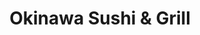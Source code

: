 ---
layout: place
title: "Okinawa Sushi & Grill"
permalink: /new-jersey/hoboken/okinawa-sushi-grill.html
stateAbbr: NJ
stateName: New Jersey
cityName: Hoboken
seo:
  name: "Okinawa Sushi & Grill"
  type: Restaurant
  links: http://okinawahoboken.com/
description: "Casual, contemporary eatery for specialty sushi rolls as well as Japanese, Thai & Chinese dishes. Okinawa Sushi & Grill serves delicious sushi in Hoboken, New Jersey. Try fresh Japanese dishes for a great dining experience. Available for takeout, delivery, lunch, and dinner."
place_id: ChIJ-98Dk1tXwokRf5MAEqU_OW0
photos:
  - name: >-
      places/ChIJ-98Dk1tXwokRf5MAEqU_OW0/photos/AeeoHcIA8j4pPFNT1SB5DA-8Fj0rKOWsDXm2QohXCEnHSY8UBWRxjtmXikTk6ynFLWSYeQYLyVIiJnJj7mnQfY0GYEUAB5YyKjjQR-RgFUzeLF1pv2ChfYuK2HdMTMqucQe1aSAy1aPy4cduAmRC8dHF6i-pfpGeUBvZsARZ_2sj3Mu_fXTwDMypuEAKqbB4RUCLlEFYu1jN8r5cY_uZioMZdxiKak7_Q06brEpqLt-jTHgYsCrsNTR7pRQenSUhYUaB_KjG3rA4WV1Son4El9qsCCLb3NoLEd1Oz5uWQINA4xWoiQ
    widthPx: 1152
    heightPx: 1536
    authorAttributions:
      - displayName: Okinawa Sushi & Grill
        uri: https://maps.google.com/maps/contrib/106988522959809342257
        photoUri: >-
          https://lh3.googleusercontent.com/a-/ALV-UjU9tdBQN1UbEtXnk1brAfT19DjIyr__a3ZUR-JWoskyqy-dokwh=s100-p-k-no-mo
    flagContentUri: >-
      https://www.google.com/local/imagery/report/?cb_client=maps_api_places.places_api&image_key=!1e10!2sAF1QipNpDKCYBb52j-zmMVoyYqQcOi0cLXge2KH8TISL&hl=en-US
    googleMapsUri: >-
      https://www.google.com/maps/place//data=!3m4!1e2!3m2!1sAF1QipNpDKCYBb52j-zmMVoyYqQcOi0cLXge2KH8TISL!2e10!4m2!3m1!1s0x89c2575b9303dffb:0x6d393fa51200937f
  - name: >-
      places/ChIJ-98Dk1tXwokRf5MAEqU_OW0/photos/AeeoHcKCPFhqJiNhq3k-YagVDYVtq29gYK2CGdDXvZHDkAnDlzGeS1XXnuszPbGSk3PVZ8zThc8kUriS0NHRHQvBotmP0ljik_VzafuIa7F4YGPv2tOgEHU5P_V2jYBkpvPULOM3S6zuCCbx61YMxfGghUe0zyaprjK7ez_X83mEF9gVRtYPySGGYZ_jEbzZRmGLUT8BRFWxUfDOJwQ_xzmuDnUVxAQtYCyZisu12jgwx4pDOMRRopkVb0XoQhEul0n0fFXPktbi-nI_stcxkIoy30uHsw4w6t9MrTEdzFZLEzlTEQ
    widthPx: 4032
    heightPx: 3024
    authorAttributions:
      - displayName: Okinawa Sushi & Grill
        uri: https://maps.google.com/maps/contrib/106988522959809342257
        photoUri: >-
          https://lh3.googleusercontent.com/a-/ALV-UjU9tdBQN1UbEtXnk1brAfT19DjIyr__a3ZUR-JWoskyqy-dokwh=s100-p-k-no-mo
    flagContentUri: >-
      https://www.google.com/local/imagery/report/?cb_client=maps_api_places.places_api&image_key=!1e10!2sAF1QipN63PU_pvZReowdpTs2h_i9QFDp30Qky3bO4NPw&hl=en-US
    googleMapsUri: >-
      https://www.google.com/maps/place//data=!3m4!1e2!3m2!1sAF1QipN63PU_pvZReowdpTs2h_i9QFDp30Qky3bO4NPw!2e10!4m2!3m1!1s0x89c2575b9303dffb:0x6d393fa51200937f
  - name: >-
      places/ChIJ-98Dk1tXwokRf5MAEqU_OW0/photos/AeeoHcKml9jWMHcSvMWJvi1g8BouaD-ysbrOXRbUCFuEzpoeIPmY0JyxBFmt7UvuWqqArQ91BXiKQvEW9XVBuRKGmko8If0NNTZYYfYw32XrXFBbTuSI33z0O-OxnrHxX8Oqb91Q3enT4cYnsT8_d_L-fWpWoCUcFDux_PWF03ouFdx6nGH2mKi7DpLEIuRrsWeOWtBIdvciYwTt-Yx7lHSNIPDaOcbaIQEgHGJxGMrdWQyCREmWQPiLQpQkLWkLsPWDEV8i1PjUcLUB9cmIKby9vZBvUUs1NCUrd00pS1cDzC80KQ
    widthPx: 960
    heightPx: 541
    authorAttributions:
      - displayName: Okinawa Sushi & Grill
        uri: https://maps.google.com/maps/contrib/106988522959809342257
        photoUri: >-
          https://lh3.googleusercontent.com/a-/ALV-UjU9tdBQN1UbEtXnk1brAfT19DjIyr__a3ZUR-JWoskyqy-dokwh=s100-p-k-no-mo
    flagContentUri: >-
      https://www.google.com/local/imagery/report/?cb_client=maps_api_places.places_api&image_key=!1e10!2sAF1QipNlhNmsVaOlQ0UP_a6pXlSGIR5bccWo4rOhnAzT&hl=en-US
    googleMapsUri: >-
      https://www.google.com/maps/place//data=!3m4!1e2!3m2!1sAF1QipNlhNmsVaOlQ0UP_a6pXlSGIR5bccWo4rOhnAzT!2e10!4m2!3m1!1s0x89c2575b9303dffb:0x6d393fa51200937f
  - name: >-
      places/ChIJ-98Dk1tXwokRf5MAEqU_OW0/photos/AeeoHcIimVQTW7nnsf1k8AjEvE_l8MFBwIuGRBQZX8fARjfZ-18i1PGtGJhXak6s8dofl09WrDKP63xFBUzmSXkO0Mx9R0J_USQ0ZerHgQKE3AlXTSwNkTgnTS7rPYrtodgDKoxX4aybJpVj3hl_enD6ojHv6zhof7MHWN0Zu-6ivoRsXvVpiNM1rCaG7t4XBrDxjL-q9hfW4MV_q_ZwlvCdtqyzb6Xq2hOGuof-HyX3NC-B6XhZcOKp92_6o2OYuPwGD0Vp4cAD2CQllHG25kVRwFs4U-_jpDt8VoWLlXUVkTvqEcCtleUSL28FXxBlTO9KYOYcgNM50U1qBzfAq2KaKiv205vxo16LIYWmkpRq8TZcQedJc5Cgnldd8QOX8_9SiB8_HQ5a7ule14S5WLQxvFY8alALnnKgRv3wg1aGLbY4iMpb
    widthPx: 4030
    heightPx: 2868
    authorAttributions:
      - displayName: Mina Farag
        uri: https://maps.google.com/maps/contrib/113477912574613727649
        photoUri: >-
          https://lh3.googleusercontent.com/a-/ALV-UjW4p_IChH8sgHY5c1obC9jFoh9xF5iKf00bJZawKBHIro8USTirjw=s100-p-k-no-mo
    flagContentUri: >-
      https://www.google.com/local/imagery/report/?cb_client=maps_api_places.places_api&image_key=!1e10!2sCIHM0ogKEICAgIDJmbuU3gE&hl=en-US
    googleMapsUri: >-
      https://www.google.com/maps/place//data=!3m4!1e2!3m2!1sCIHM0ogKEICAgIDJmbuU3gE!2e10!4m2!3m1!1s0x89c2575b9303dffb:0x6d393fa51200937f
  - name: >-
      places/ChIJ-98Dk1tXwokRf5MAEqU_OW0/photos/AeeoHcJ6tHLLebEBZP1ZioNy04120RC_E35s6Ir5KGy6h5ldN8SKsH6IwlgOeu4zcKz3S2bW2WLwNxko2KDel0Q6zCVmHAr_tyVcJXF7fIH8APWRyHpUJJIUrQ4c4wkgncPrri2pjhi9CoIaSTXhuK2D_afUp6K7nOpPwA9acrNzQC1TKxXSBj6Af2olmEkNPzjaze4avI1iFSwikE6YCnHkSrt47JWtrme_eojc3_Gy8-mm3zGqyLmP-G9pKg3Os7GQ1rlmuZ99u2qKrcbvF9NbZjIMN1Rv72tl_U0Io0kT8k-TthStHsHlnqjIRb2JoydJcF043gKAj_8lrnGtdjI4sXF4V_JhXzQHcmDGi7W8Gf4ikm-NMKGY1Gm0LwGhhZuamqAv7agTqGggsTpHkq3ZUV7cjTVBc6v-f-8B9n6lOHs-Eg
    widthPx: 1122
    heightPx: 927
    authorAttributions:
      - displayName: Daniel La Rosa
        uri: https://maps.google.com/maps/contrib/100085073599121798748
        photoUri: >-
          https://lh3.googleusercontent.com/a-/ALV-UjUJqcDUbFKTONPIKizyy4IhOilTiNPb0IJtLnylHcP_0SsJrCvm=s100-p-k-no-mo
    flagContentUri: >-
      https://www.google.com/local/imagery/report/?cb_client=maps_api_places.places_api&image_key=!1e10!2sCIHM0ogKEICAgIDfrqeLbQ&hl=en-US
    googleMapsUri: >-
      https://www.google.com/maps/place//data=!3m4!1e2!3m2!1sCIHM0ogKEICAgIDfrqeLbQ!2e10!4m2!3m1!1s0x89c2575b9303dffb:0x6d393fa51200937f
  - name: >-
      places/ChIJ-98Dk1tXwokRf5MAEqU_OW0/photos/AeeoHcI4lp9GnXZ4hZ1E6eSDoPqroH5WNrnHScVhLPBmNKtO-gCtJcH85W0ZYw57tCJ2tfeqlpcVyV9bWfYbfL297JPe6hFmAkqeD_INmNzJrxDfN3tHo-N68m389qIO7XxywVcaHTaJyUYrq209o3uTx_eqJpuf2LEUo5T1wMcZKLjsCBVXVl33Uo7-a_3S4mVLGhhxnPTS73DXtwpCSfrmyexlfH5OHliqHY36IBMWUUS0cqTCyerIzcb0PAGSSoE4zQCEpNH9jtQFTZXinphlKAsAL-hxj9F9WINraqtsiq91zjw1WPQTbpBMfhjIsdjBP-H9FERVOGpdG2NigIffzkQPbqetT-0vb3LtGT3ZUcTZsM-IpbJn_FKvapjlPCOpWd5PxyzXB-p4Ehl8msCIXaVUCwKXAIv-N6oPF6MiqeZWjIIV
    widthPx: 2252
    heightPx: 4000
    authorAttributions:
      - displayName: Luca De Simone
        uri: https://maps.google.com/maps/contrib/113567037528790477073
        photoUri: >-
          https://lh3.googleusercontent.com/a-/ALV-UjXP0NUjUDxFQiIvEelYWtdX0gzZ-OSEm2UxLRaX3cZ6gts-a7sD=s100-p-k-no-mo
    flagContentUri: >-
      https://www.google.com/local/imagery/report/?cb_client=maps_api_places.places_api&image_key=!1e10!2sCIHM0ogKEICAgICn-LuKjgE&hl=en-US
    googleMapsUri: >-
      https://www.google.com/maps/place//data=!3m4!1e2!3m2!1sCIHM0ogKEICAgICn-LuKjgE!2e10!4m2!3m1!1s0x89c2575b9303dffb:0x6d393fa51200937f
  - name: >-
      places/ChIJ-98Dk1tXwokRf5MAEqU_OW0/photos/AeeoHcLxeGGxB9tEGV8eNcgxXZr7ffakLIvcnrRn1-wG6fC3coSCtfbwuoYU6L4fKx_yDw1rJliOHmgqwTdoS6kb9_AF0Bg7WTe5vSsEZzKATavmrVr6mA2SCwDeY56nhbTtA6vzfkSmj7TvRqnAQlVVlWqAXMkM6a8n1cQz7_qgjSUysRUiP2HY4rSNG6stB3AUUvUiJaTy7UJZCHgHaxaIdhT7Vk6sa_GtULF2VHPGguGLjP3SfoarUf3eDDk6vLtieJs2mMXngdVr_1cZpm7IpB0v6q2nK7uIAKsOHp1NepKAVHtXKrlESWu7lNYESDwZUUD5HKKyD4svbx6wW6ge-ffUTiodqDOaMni7Nl4v0Ae2CxjufDawRzKyqnlpW1Br-fheEKabLD0-DoBzyVGeQoUL_NmYg3rh0I1y6eIxunN-Sayt
    widthPx: 4800
    heightPx: 3600
    authorAttributions:
      - displayName: Maryada Dutt
        uri: https://maps.google.com/maps/contrib/111684393399286729588
        photoUri: >-
          https://lh3.googleusercontent.com/a/ACg8ocLwYSKV8PSyq0tEzsGYFdXhvSwU8mrM0NwJxXU5DbukS_pfzg=s100-p-k-no-mo
    flagContentUri: >-
      https://www.google.com/local/imagery/report/?cb_client=maps_api_places.places_api&image_key=!1e10!2sCIHM0ogKEICAgICrwafEggE&hl=en-US
    googleMapsUri: >-
      https://www.google.com/maps/place//data=!3m4!1e2!3m2!1sCIHM0ogKEICAgICrwafEggE!2e10!4m2!3m1!1s0x89c2575b9303dffb:0x6d393fa51200937f
  - name: >-
      places/ChIJ-98Dk1tXwokRf5MAEqU_OW0/photos/AeeoHcJfM-SCVjIEONTh1jLxKIfsiU-zi8249s1qQ5Gr_qWuxcLIvZjx6Ks4u8f-6qK3bJXqPCs9NfpuknXkMDCt6_Rr4HHAcpgtMdb81jPw1Pdb9h121v7cCX60VPkDR4z4sHmRvAHKPewZrykqCcU_ZUoWCYTbMun4dvyunQ3qSPC0JdLy35LBSBrVnV8dannewi8ApLiNesDFKdBdMasOX_lR9Y6UOhViS4rZ0nqvYQRdcj2-YD_cGfB1jEwL4_YEsHWIWcJ5uzUGh3lhN4Aq_2r1b5ZSLe9Ddqey1L_-QKSarZCw8FwG-QexFKUjf_82kAC6bYGwLEpzstkEJee64Nk8-bXqYcG58OA_YETOlVGU9dOtCu3nQZydBxhNpNhxEEphatXR5J8IUynSwjdrDAdngQQyp8uRJNcATk-qXM9K4Q
    widthPx: 3264
    heightPx: 1472
    authorAttributions:
      - displayName: T K
        uri: https://maps.google.com/maps/contrib/100665887197907922739
        photoUri: >-
          https://lh3.googleusercontent.com/a/ACg8ocI4OIzB1uRo39gXTJIqEv-CYcghp4MKzqd3ufAes3eKq5en=s100-p-k-no-mo
    flagContentUri: >-
      https://www.google.com/local/imagery/report/?cb_client=maps_api_places.places_api&image_key=!1e10!2sCIHM0ogKEICAgICn5oG3Pw&hl=en-US
    googleMapsUri: >-
      https://www.google.com/maps/place//data=!3m4!1e2!3m2!1sCIHM0ogKEICAgICn5oG3Pw!2e10!4m2!3m1!1s0x89c2575b9303dffb:0x6d393fa51200937f
  - name: >-
      places/ChIJ-98Dk1tXwokRf5MAEqU_OW0/photos/AeeoHcKoCyx2wVp-7kudxh4zSKbjAP1NQgmkiqLuNKg92jysV1yEATJHV-Zzc_96-DgI_xtUFkwUzpY8Kmd5swVBVz7BoPsyiL9_IK0INAYlMmA46Q-O8jyrqzsYEsXoWoviyni8hUu3F9JyyIOfvvFGQsygfR7q5RJjFXI43TKVOkVA0gvALSmJ5qYOC2cXuXv8S40Ww_N-JpbOBy1lXuwZLfdE5LbQBt2FVtdxI-gu6sj48BGoyZNnYdzTL8tZ0UZCq5z7FTjKrq2j1On96zv4pDUhmq_ensDEqFabq-xt_DV323A46KnOEhVUemXv5fYDacm0hgjdBH2DdpmJyrJeWtxIziYlBLBcveafBBcUVwOdTDo2033KURpz3FA-bmfuJ5fWy1-pKmqC6fYiacQvAifi_BV9FtolLuclcK_ZvTvx36k
    widthPx: 2264
    heightPx: 3521
    authorAttributions:
      - displayName: Benjamin Lamac
        uri: https://maps.google.com/maps/contrib/109519331552379908084
        photoUri: >-
          https://lh3.googleusercontent.com/a/ACg8ocIMifH8qmh0C998g8v44_rvBKj1x2GBMoCcSl7N20FJ1qWu2Q=s100-p-k-no-mo
    flagContentUri: >-
      https://www.google.com/local/imagery/report/?cb_client=maps_api_places.places_api&image_key=!1e10!2sCIHM0ogKEICAgICjorOj6gE&hl=en-US
    googleMapsUri: >-
      https://www.google.com/maps/place//data=!3m4!1e2!3m2!1sCIHM0ogKEICAgICjorOj6gE!2e10!4m2!3m1!1s0x89c2575b9303dffb:0x6d393fa51200937f
  - name: >-
      places/ChIJ-98Dk1tXwokRf5MAEqU_OW0/photos/AeeoHcJReRU9TYn_ha7nSCI_tW63ltLDcEqrHgh0qMg9orV9DK-7bGmolx6k2wvvxY2LOw56MWVuLG9weQbchnMsueTXIRq7Af41k0w1JBEb5LdEF6298E4j0A2VnrHihPRYWZgqn_xt76sinA1EiX97mELeyvqtl0wWCBHDIiDASPUi6zF5jG8PhnNOyp4C5UWyljTuq9fWsNIGd2sJAzO13Pe4eEDxsHucwkCcF2KSOBIvqzTajyr3f37sy1iAF1TQyceAowCaJlyHInkWJFkMC3kcYD1ILdH8xsr78s_5ODYOQU6WUf6pinsG_yGWra1egcnG3jWqXKYzRJo_GO3MCe7_MSXJeINFRcG4h5kCbAdw-CHZ7XFQMr40MWS-52XpR_qFtpBThU9krq4h5LCawvL_1cdpaPR2lcFGQTL9E9W-pM8Q
    widthPx: 3648
    heightPx: 2736
    authorAttributions:
      - displayName: Kya Kaise
        uri: https://maps.google.com/maps/contrib/100802333237086440524
        photoUri: >-
          https://lh3.googleusercontent.com/a-/ALV-UjVzn82BAtq8dYePyOL7IrzAqyry4EDjX7HGtAJSTpJtvzTEDzc8=s100-p-k-no-mo
    flagContentUri: >-
      https://www.google.com/local/imagery/report/?cb_client=maps_api_places.places_api&image_key=!1e10!2sCIHM0ogKEICAgICu6Z2ZvAE&hl=en-US
    googleMapsUri: >-
      https://www.google.com/maps/place//data=!3m4!1e2!3m2!1sCIHM0ogKEICAgICu6Z2ZvAE!2e10!4m2!3m1!1s0x89c2575b9303dffb:0x6d393fa51200937f
address: 400 Newark St., Hoboken, NJ 07030, USA
street: 400 Newark St.
city: Hoboken
state: NJ
zip: '07030'
country: USA
neighborhood: null
latitude: '40.737540'
longitude: '-74.036910'
accessibility_options: null
business_status: OPERATIONAL
name: Okinawa Sushi & Grill
google_maps_links:
  directionsUri: >-
    https://www.google.com/maps/dir//''/data=!4m7!4m6!1m1!4e2!1m2!1m1!1s0x89c2575b9303dffb:0x6d393fa51200937f!3e0
  placeUri: https://maps.google.com/?cid=7870391802010833791
  writeAReviewUri: >-
    https://www.google.com/maps/place//data=!4m3!3m2!1s0x89c2575b9303dffb:0x6d393fa51200937f!12e1
  reviewsUri: >-
    https://www.google.com/maps/place//data=!4m4!3m3!1s0x89c2575b9303dffb:0x6d393fa51200937f!9m1!1b1
  photosUri: >-
    https://www.google.com/maps/place//data=!4m3!3m2!1s0x89c2575b9303dffb:0x6d393fa51200937f!10e5
primary_type: Japanese Restaurant
opening_hours:
  regular: null
  current: null
secondary_opening_hours:
  regular:
    weekdayDescriptions: null
    type: null
  current:
    weekdayDescriptions: null
    type: null
phone: (201) 222-0298
price_level: PRICE_LEVEL_MODERATE
price_range: null
rating: '4.1'
rating_count: 365
website: http://okinawahoboken.com/
reviews:
  - name: >-
      places/ChIJ-98Dk1tXwokRf5MAEqU_OW0/reviews/ChdDSUhNMG9nS0VJQ0FnSUNuLUx1S3RnRRAB
    relativePublishTimeDescription: 6 months ago
    rating: 5
    text:
      text: >-
        A pleasant surprise.

        Small sushi place in a Plaza in Hoboke, where with a little luck you can
        find parking.

        Good service, good food, fair prices.

        Above average sushi, away from the crowd of Washington street.
      languageCode: en
    originalText:
      text: >-
        A pleasant surprise.

        Small sushi place in a Plaza in Hoboke, where with a little luck you can
        find parking.

        Good service, good food, fair prices.

        Above average sushi, away from the crowd of Washington street.
      languageCode: en
    authorAttribution:
      displayName: Luca De Simone
      uri: https://www.google.com/maps/contrib/113567037528790477073/reviews
      photoUri: >-
        https://lh3.googleusercontent.com/a-/ALV-UjXP0NUjUDxFQiIvEelYWtdX0gzZ-OSEm2UxLRaX3cZ6gts-a7sD=s128-c0x00000000-cc-rp-mo-ba6
    publishTime: '2024-09-22T18:18:33.608103Z'
    flagContentUri: >-
      https://www.google.com/local/review/rap/report?postId=ChdDSUhNMG9nS0VJQ0FnSUNuLUx1S3RnRRAB&d=17924085&t=1
    googleMapsUri: >-
      https://www.google.com/maps/reviews/data=!4m6!14m5!1m4!2m3!1sChdDSUhNMG9nS0VJQ0FnSUNuLUx1S3RnRRAB!2m1!1s0x89c2575b9303dffb:0x6d393fa51200937f
  - name: >-
      places/ChIJ-98Dk1tXwokRf5MAEqU_OW0/reviews/ChZDSUhNMG9nS0VJQ0FnSUN2M3NlMWJnEAE
    relativePublishTimeDescription: 4 months ago
    rating: 5
    text:
      text: >-
        The food was excellent. I had some sushi & my friend had the chicken
        teriyaki. For appetizer we had vegetable dumplings. We shared some mochi
        for desert. Staff were friendly. Some parking is available which is
        great considering it's Hoboken. It's pretty easy to spot it as it is in
        a strip mall almost at the end.
      languageCode: en
    originalText:
      text: >-
        The food was excellent. I had some sushi & my friend had the chicken
        teriyaki. For appetizer we had vegetable dumplings. We shared some mochi
        for desert. Staff were friendly. Some parking is available which is
        great considering it's Hoboken. It's pretty easy to spot it as it is in
        a strip mall almost at the end.
      languageCode: en
    authorAttribution:
      displayName: Guy Z
      uri: https://www.google.com/maps/contrib/102413242899407823889/reviews
      photoUri: >-
        https://lh3.googleusercontent.com/a-/ALV-UjV-EfsTv1JhJQQGB4ssrX91AcshwfZXW89Kn9jMMGdZWWWUE12rTQ=s128-c0x00000000-cc-rp-mo-ba6
    publishTime: '2024-12-11T11:17:03.518462Z'
    flagContentUri: >-
      https://www.google.com/local/review/rap/report?postId=ChZDSUhNMG9nS0VJQ0FnSUN2M3NlMWJnEAE&d=17924085&t=1
    googleMapsUri: >-
      https://www.google.com/maps/reviews/data=!4m6!14m5!1m4!2m3!1sChZDSUhNMG9nS0VJQ0FnSUN2M3NlMWJnEAE!2m1!1s0x89c2575b9303dffb:0x6d393fa51200937f
  - name: >-
      places/ChIJ-98Dk1tXwokRf5MAEqU_OW0/reviews/ChdDSUhNMG9nS0VJQ0FnSURfNF9MSWdBRRAB
    relativePublishTimeDescription: 2 months ago
    rating: 5
    text:
      text: >-
        My go to sushi spot in Hoboken! Love this place! The food is amazing,
        especially the Tuna Pizza! The atmosphere is calm and welcoming. The
        prices are pretty good, considering the area. There’s always seating
        available, which is much appreciated. Also, they have open cork, which
        is great!
      languageCode: en
    originalText:
      text: >-
        My go to sushi spot in Hoboken! Love this place! The food is amazing,
        especially the Tuna Pizza! The atmosphere is calm and welcoming. The
        prices are pretty good, considering the area. There’s always seating
        available, which is much appreciated. Also, they have open cork, which
        is great!
      languageCode: en
    authorAttribution:
      displayName: Tomas Pollak
      uri: https://www.google.com/maps/contrib/113721069528625783638/reviews
      photoUri: >-
        https://lh3.googleusercontent.com/a-/ALV-UjXT2niDDUWhn1mXBQR7UKuMAgdAPoxsUq079rM_H2wE7ApuPEP1=s128-c0x00000000-cc-rp-mo-ba2
    publishTime: '2025-01-28T02:54:58.831045Z'
    flagContentUri: >-
      https://www.google.com/local/review/rap/report?postId=ChdDSUhNMG9nS0VJQ0FnSURfNF9MSWdBRRAB&d=17924085&t=1
    googleMapsUri: >-
      https://www.google.com/maps/reviews/data=!4m6!14m5!1m4!2m3!1sChdDSUhNMG9nS0VJQ0FnSURfNF9MSWdBRRAB!2m1!1s0x89c2575b9303dffb:0x6d393fa51200937f
  - name: >-
      places/ChIJ-98Dk1tXwokRf5MAEqU_OW0/reviews/ChdDSUhNMG9nS0VJQ0FnSURUdmRmR3VBRRAB
    relativePublishTimeDescription: 10 months ago
    rating: 5
    text:
      text: >-
        Really worth coming. We had the Salmon Don with 15 pcs of salmon
        sashimi, and the yellow crunch dragon roll (special roll), and it was
        just fantastic. It's been a long time since I enjoyed sushi this much
      languageCode: en
    originalText:
      text: >-
        Really worth coming. We had the Salmon Don with 15 pcs of salmon
        sashimi, and the yellow crunch dragon roll (special roll), and it was
        just fantastic. It's been a long time since I enjoyed sushi this much
      languageCode: en
    authorAttribution:
      displayName: Carlos Vivas Augier
      uri: https://www.google.com/maps/contrib/100808364523212869550/reviews
      photoUri: >-
        https://lh3.googleusercontent.com/a-/ALV-UjWErZ1TOQ8A0IKXrzB-eELH03cGVSBdN43oCCtqg_kmWPByTFo2yw=s128-c0x00000000-cc-rp-mo-ba5
    publishTime: '2024-05-27T01:27:07.824737Z'
    flagContentUri: >-
      https://www.google.com/local/review/rap/report?postId=ChdDSUhNMG9nS0VJQ0FnSURUdmRmR3VBRRAB&d=17924085&t=1
    googleMapsUri: >-
      https://www.google.com/maps/reviews/data=!4m6!14m5!1m4!2m3!1sChdDSUhNMG9nS0VJQ0FnSURUdmRmR3VBRRAB!2m1!1s0x89c2575b9303dffb:0x6d393fa51200937f
  - name: >-
      places/ChIJ-98Dk1tXwokRf5MAEqU_OW0/reviews/ChdDSUhNMG9nS0VJQ0FnSUNSM3QyN3pRRRAB
    relativePublishTimeDescription: 2 years ago
    rating: 5
    text:
      text: >-
        Spectacular sushi restaurant! So lucky to have this place so close to my
        apt. Fresh fish, amazing staff, clean and nice atmosphere. BYOB, there
        is a wine shop next to the restaurant, which makes the whole experience
        ever better!enjoy it!
      languageCode: en
    originalText:
      text: >-
        Spectacular sushi restaurant! So lucky to have this place so close to my
        apt. Fresh fish, amazing staff, clean and nice atmosphere. BYOB, there
        is a wine shop next to the restaurant, which makes the whole experience
        ever better!enjoy it!
      languageCode: en
    authorAttribution:
      displayName: Estefania Oriol
      uri: https://www.google.com/maps/contrib/101655085839528498514/reviews
      photoUri: >-
        https://lh3.googleusercontent.com/a-/ALV-UjXlIEyRGLuZwm30cArUST9U9wVXvENoBQENYyfUP4RJxQb5dPY=s128-c0x00000000-cc-rp-mo-ba4
    publishTime: '2023-04-03T04:18:59.321815Z'
    flagContentUri: >-
      https://www.google.com/local/review/rap/report?postId=ChdDSUhNMG9nS0VJQ0FnSUNSM3QyN3pRRRAB&d=17924085&t=1
    googleMapsUri: >-
      https://www.google.com/maps/reviews/data=!4m6!14m5!1m4!2m3!1sChdDSUhNMG9nS0VJQ0FnSUNSM3QyN3pRRRAB!2m1!1s0x89c2575b9303dffb:0x6d393fa51200937f
parking_options:
  freeParkingLot: true
  valetParking: false
payment_options:
  acceptsCreditCards: true
  acceptsDebitCards: true
  acceptsCashOnly: false
  acceptsNfc: true
allow_dogs: null
curbside_pickup: null
delivery: true
dine_in: true
good_for_children: true
good_for_groups: true
good_for_sports: false
live_music: false
menu_for_children: false
outdoor_seating: false
reservable: true
restroom: true
serves_beer: false
serves_breakfast: false
serves_brunch: false
serves_cocktails: false
serves_coffee: false
serves_dinner: true
serves_dessert: true
serves_lunch: true
serves_vegetarian_food: true
serves_wine: false
takeout: true
summary: >-
  Casual, contemporary eatery for specialty sushi rolls as well as Japanese,
  Thai & Chinese dishes.

---